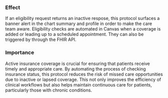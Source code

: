 ### Effect
If an eligibility request returns an inactive respose, this protocol surfaces a banner alert in the chart summary and profile in order to make the care team aware. Eligibility checks are automated in Canvas when a coverage is added or leading up to a scheduled appointment. They can also be triggered by through the FHIR API. 

### Importance
Active insurance coverage is crucial for ensuring that patients receive timely and appropriate care. By automating the process of checking insurance status, this protocol reduces the risk of missed care opportunities due to inactive or lapsed coverage. This not only improves the efficiency of clinical workflows but also helps maintain continuous care for patients, particularly those with chronic conditions.


